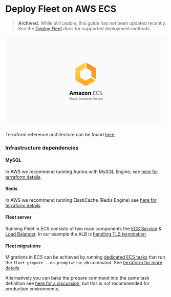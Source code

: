# Deploy Fleet on AWS ECS

> **Archived.** While still usable, this guide has not been updated recently. See the [Deploy Fleet](https://fleetdm.com/docs/deploy/deploy-fleet) docs for supported deployment methods.


![Deploy Fleet on AWS ECS](../website/assets/images/articles/deploy-fleet-on-aws-ecs-800x450@2x.png)

Terraform reference architecture can be found [here](https://github.com/fleetdm/fleet/tree/main/infrastructure/dogfood/terraform/aws)

### Infrastructure dependencies

#### MySQL

In AWS we recommend running Aurora with MySQL Engine, see [here for terraform details](https://github.com/fleetdm/fleet/blob/main/infrastructure/dogfood/terraform/aws/rds.tf#L64).

#### Redis

In AWS we recommend running ElastiCache (Redis Engine) see [here for terraform details](https://github.com/fleetdm/fleet/blob/main/infrastructure/dogfood/terraform/aws/redis.tf#L13)

#### Fleet server

Running Fleet in ECS consists of two main components the [ECS Service](https://github.com/fleetdm/fleet/blob/main/infrastructure/dogfood/terraform/aws/ecs.tf#L84) & [Load Balancer](https://github.com/fleetdm/fleet/blob/main/infrastructure/dogfood/terraform/aws/ecs.tf#L59). In our example the ALB is [handling TLS termination](https://github.com/fleetdm/fleet/blob/main/infrastructure/dogfood/terraform/aws/ecs.tf#L46)

#### Fleet migrations

Migrations in ECS can be achieved by running [dedicated ECS tasks](https://github.com/fleetdm/fleet/tree/main/infrastructure/dogfood/terraform/aws#migrating-the-db) that run the `fleet prepare --no-prompt=true db` command. See [terraform for more details](https://github.com/fleetdm/fleet/blob/main/infrastructure/dogfood/terraform/aws/ecs.tf#L261)

Alternatively you can bake the prepare command into the same task definition see [here for a discussion](https://github.com/fleetdm/fleet/pull/1761#discussion_r697599457), but this is not recommended for production environments.


<meta name="articleTitle" value="Deploy Fleet on AWS ECS">
<meta name="authorGitHubUsername" value="edwardsb">
<meta name="authorFullName" value="Ben Edwards">
<meta name="publishedOn" value="2021-10-06">
<meta name="category" value="guides">
<meta name="articleImageUrl" value="../website/assets/images/articles/deploy-fleet-on-aws-ecs-800x450@2x.png">
<meta name="description" value="Information for deploying Fleet on AWS ECS.">